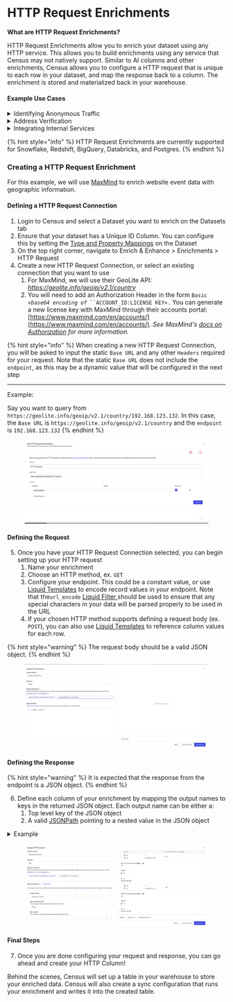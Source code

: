 # HTTP Request Enrichments

**What are HTTP Request Enrichments?**&#x20;

HTTP Request Enrichments allow you to enrich your dataset using any HTTP service. This allows you to build enrichments using any service that Census may not natively support. Similar to AI columns and other enrichments, Census allows you to configure a HTTP request that is unique to each row in your dataset, and map the response back to a column. The enrichment is stored and materialized back in your warehouse.

#### Example Use Cases

<details>

<summary>Identifying Anonymous Traffic</summary>

Generating insights from anonymous usage is one of the most common requests a data team will receive from marketing. Connect to a service like [MaxMind](https://www.maxmind.com/en/geoip-api-web-services) which takes browser event information such as IP address and provides geographic information so you can determine where in the world traffic is coming from.

</details>

<details>

<summary>Address Verification</summary>

Using invalid data to run campaigns is like lighting money on fire. Taking the time to verify that addresses, both email and physical, are valid _before_ running campaigns can save a lot of money and increase ROAS as a result. Doing that _once_ in your source of truth is the most efficient approach. Now any of your downstream deduping (ER benefits here!), segments, campaigns, and syncs to destination services can rely on having the most accurate and standardized address verification. Even the [US Postal Service offers an API](https://developer.usps.com/apis) for this.

</details>

<details>

<summary>Integrating Internal Services</summary>

HTTP Enrichment isn't limited to working with public data provider companies. You can enrich from any JSON API endpoint, which means you can also use private APIs your company already offers. For companies with existing APIs to support their existing apps or microservice architecture, you can now easily integrate API data into your data warehouse ondemand without relying on a separate ETL process. Use this to connect to an internal API that returns live inventory availability or connect to your proprietary recommendation algorithm to connect product recommendations for retention campaigns.

</details>

{% hint style="info" %}
HTTP Request Enrichments are currently supported for Snowflake, Redshift, BigQuery, Databricks, and Postgres.
{% endhint %}

### Creating a HTTP Request Enrichment

For this example, we will use [MaxMind](https://www.maxmind.com/en/geoip-api-web-services) to enrich website event data with geographic information.&#x20;

#### Defining a HTTP Request Connection

1. Login to Census and select a Dataset you want to enrich on the Datasets tab
2. Ensure that your dataset has a Unique ID Column. You can configure this by setting the [Type and Property Mappings](../core-concepts/type-and-property-mappings.md) on the Dataset
3. On the top right corner, navigate to Enrich & Enhance > Enrichments > HTTP Request
4. Create a new HTTP Request Connection, or select an existing connection that you want to use
   1. For MaxMind, we will use their GeoLite API: _https://geolite.info/geoip/v2.1/country_
   2. You will need to add an Authorization Header in the form `Basic <`_`base64 encoding of`_` ``ACCOUNT_ID:LICENSE KEY>.` You can generate a new license key with MaxMind through their accounts portal: [https://www.maxmind.com/en/accounts/](https://www.maxmind.com/en/accounts/). _See MaxMind's_ [_docs on Authorization_](https://dev.maxmind.com/geoip/docs/web-services/requests/#authorization-and-security) _for more information._

{% hint style="info" %}
When creating a new HTTP Request Connection, you will be asked to input the static `Base URL`  and any other `Headers` required for your request. Note that  the static `Base URL` does not include the `endpoint`, as this may be a dynamic value that will be configured in the next step

***

Example:

Say you want to query from `https://geolite.info/geoip/v2.1/country/192.168.123.132`. In this case, the `Base URL` is `https://geolite.info/geoip/v2.1/country` and the `endpoint` is `192.168.123.132`&#x20;
{% endhint %}

<figure><img src="../../.gitbook/assets/image (4).png" alt=""><figcaption></figcaption></figure>

#### Defining the Request

5. Once you have your HTTP Request Connection selected, you can begin setting up your HTTP request&#x20;
   1. Name your enrichment
   2. Choose an HTTP method, ex. `GET`&#x20;
   3. Configure your endpoint. This could be a constant value, or use [Liquid Templates](../../syncs/structuring-data/liquid-templates.md) to encode record values in your endpoint. Note that the`url_encode` [Liquid Filter ](https://shopify.github.io/liquid/filters/url_encode/)should be used to ensure that any special characters in your data will be parsed properly to be used in the URL
   4. If your chosen HTTP method supports defining a request body (ex. `POST`), you can also use [Liquid Templates](../../syncs/structuring-data/liquid-templates.md) to reference column values for each row.&#x20;

{% hint style="warning" %}
The request body should be a valid JSON object.
{% endhint %}

<figure><img src="../../.gitbook/assets/image (7).png" alt=""><figcaption></figcaption></figure>

#### Defining the Response

{% hint style="warning" %}
It is expected that the response from the endpoint is a JSON object.
{% endhint %}

6. Define each column of your enrichment by mapping the output names to keys in the returned JSON object. Each output name can be either a:
   1. Top level key of the JSON object
   2. A valid [JSONPath](https://en.wikipedia.org/wiki/JSONPath) pointing to a nested value in the JSON object

<details>

<summary>Example</summary>

Let's say the you had an endpoint `https://somewebsite.com/x` returns the following example response:

```
{
    "lang": "EN",
    "country": {
        "iso_code": "US",
    }
}
```

Then here are the values you would get back for each out output name:

* Output name: `lang`
* Returned data type: `String`
* Returned value: `EN`

- Output name: `country`
- Returned data type: `JSON String`
- Returned value: `{"iso_code":"US"}`

* Output name: `country.iso_code` (using JSONPath syntax)
* Returned data type: `String`
* Returned value: `US`

</details>

<figure><img src="../../.gitbook/assets/image (10).png" alt=""><figcaption></figcaption></figure>

#### Final Steps

7. Once you are done configuring your request and response, you can go ahead and create your HTTP Column!

Behind the scenes, Census will set up a table in your warehouse to store your enriched data. Census will also create a sync configuration that runs your enrichment and writes it into the created table. &#x20;

